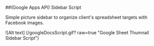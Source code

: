 ##(Google Apps API) Sidebar Script

Simple picture sidebar to organize client's spreadsheet targets with Facebook images.

![Alt text] (/googleDocsScript.gif? raw=true "Google Sheet Thumnail Sidebar Script")

